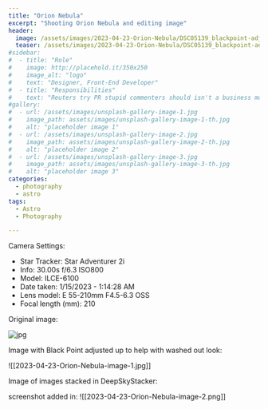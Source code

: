 ```yaml
---
title: "Orion Nebula"
excerpt: "Shooting Orion Nebula and editing image"
header:
  image: /assets/images/2023-04-23-Orion-Nebula/DSC05139_blackpoint-adjust.jpg
  teaser: /assets/images/2023-04-23-Orion-Nebula/DSC05139_blackpoint-adjust.jpg
#sidebar:
#  - title: "Role"
#    image: http://placehold.it/350x250
#    image_alt: "logo"
#    text: "Designer, Front-End Developer"
#  - title: "Responsibilities"
#    text: "Reuters try PR stupid commenters should isn't a business model"
#gallery:
#  - url: /assets/images/unsplash-gallery-image-1.jpg
#    image_path: assets/images/unsplash-gallery-image-1-th.jpg
#    alt: "placeholder image 1"
#  - url: /assets/images/unsplash-gallery-image-2.jpg
#    image_path: assets/images/unsplash-gallery-image-2-th.jpg
#    alt: "placeholder image 2"
#  - url: /assets/images/unsplash-gallery-image-3.jpg
#    image_path: assets/images/unsplash-gallery-image-3-th.jpg
#    alt: "placeholder image 3"
categories:
  - photography
  - astro
tags:
  - Astro
  - Photography

---
```


Camera Settings:

- Star Tracker: Star Adventurer 2i
- Info: 30.00s f/6.3 ISO800
- Model: ILCE-6100
- Date taken: 1/15/2023 - 1:14:28 AM
- Lens model: E 55-210mm F4.5-6.3 OSS
- Focal length (mm): 210

Original image:

![jpg](/_posts/assets/2023-04-23-Orion-Nebula/DSC05139.JPG)

Image with Black Point adjusted up to help with washed out look:

![[2023-04-23-Orion-Nebula-image-1.jpg]]



Image of images stacked in DeepSkyStacker:


screenshot added in: 
![[2023-04-23-Orion-Nebula-image-2.png]]

